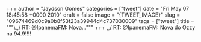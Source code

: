 
+++
author = "Jaydson Gomes"
categories = ["tweet"]
date = "Fri May 07 18:45:58 +0000 2010"
draft = false
image = "{TWEET_IMAGE}"
slug = "09674469d0c9a0b8f53f23a39944d4c737030009"
tags = ["tweet"]
title = """&#92;,,/ RT: @IpanemaFM: Nova..."""
+++
\,,/ RT: @IpanemaFM: Nova do Ozzy na 94.9!!!!

